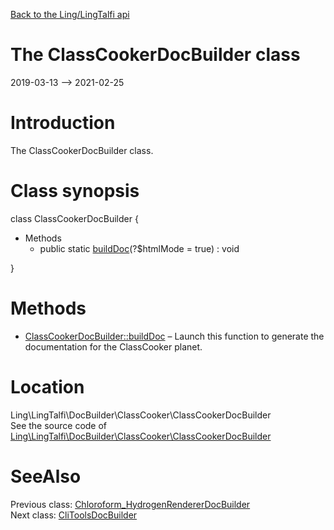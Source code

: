 [Back to the Ling/LingTalfi api](https://github.com/lingtalfi/LingTalfi/blob/master/doc/api/Ling/LingTalfi.md)



The ClassCookerDocBuilder class
================
2019-03-13 --> 2021-02-25






Introduction
============

The ClassCookerDocBuilder class.



Class synopsis
==============


class <span class="pl-k">ClassCookerDocBuilder</span>  {

- Methods
    - public static [buildDoc](https://github.com/lingtalfi/LingTalfi/blob/master/doc/api/Ling/LingTalfi/DocBuilder/ClassCooker/ClassCookerDocBuilder/buildDoc.md)(?$htmlMode = true) : void

}






Methods
==============

- [ClassCookerDocBuilder::buildDoc](https://github.com/lingtalfi/LingTalfi/blob/master/doc/api/Ling/LingTalfi/DocBuilder/ClassCooker/ClassCookerDocBuilder/buildDoc.md) &ndash; Launch this function to generate the documentation for the ClassCooker planet.





Location
=============
Ling\LingTalfi\DocBuilder\ClassCooker\ClassCookerDocBuilder<br>
See the source code of [Ling\LingTalfi\DocBuilder\ClassCooker\ClassCookerDocBuilder](https://github.com/lingtalfi/LingTalfi/blob/master/DocBuilder/ClassCooker/ClassCookerDocBuilder.php)



SeeAlso
==============
Previous class: [Chloroform_HydrogenRendererDocBuilder](https://github.com/lingtalfi/LingTalfi/blob/master/doc/api/Ling/LingTalfi/DocBuilder/Chloroform_HydrogenRenderer/Chloroform_HydrogenRendererDocBuilder.md)<br>Next class: [CliToolsDocBuilder](https://github.com/lingtalfi/LingTalfi/blob/master/doc/api/Ling/LingTalfi/DocBuilder/CliTools/CliToolsDocBuilder.md)<br>
